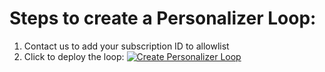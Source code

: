 # Steps to create a Personalizer Loop:

1. Contact us to add your subscription ID to allowlist
2. Click to deploy the loop: [![Create Personalizer Loop](https://aka.ms/deploytoazurebutton)](https://portal.azure.com/#create/Microsoft.Template/uri/https%3A%2F%2Fraw.githubusercontent.com%2FVowpalWabbit%2Freinforcement_learning%2Fmaster%2Ftemplates%2Fcreate-loop.json)
